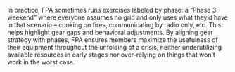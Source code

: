 In practice, FPA sometimes runs exercises labeled by phase: a “Phase 3 weekend” where everyone assumes no grid and only uses what they’d have in that scenario – cooking on fires, communicating by radio only, etc. This helps highlight gear gaps and behavioral adjustments. By aligning gear strategy with phases, FPA ensures members maximize the usefulness of their equipment throughout the unfolding of a crisis, neither underutilizing available resources in early stages nor over-relying on things that won’t work in the worst case.